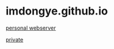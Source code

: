 # imdongye.github.io

[personal webserver](http://dongye.duckdns.org)

[private](https://imdongye.notion.site/5-6b075168d6ab4e328866c93246bbcc85?pvs=4)
